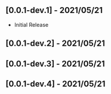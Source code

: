 ## [0.0.1-dev.1] - 2021/05/21

* Initial Release

## [0.0.1-dev.2] - 2021/05/21

## [0.0.1-dev.3] - 2021/05/21

## [0.0.1-dev.4] - 2021/05/21